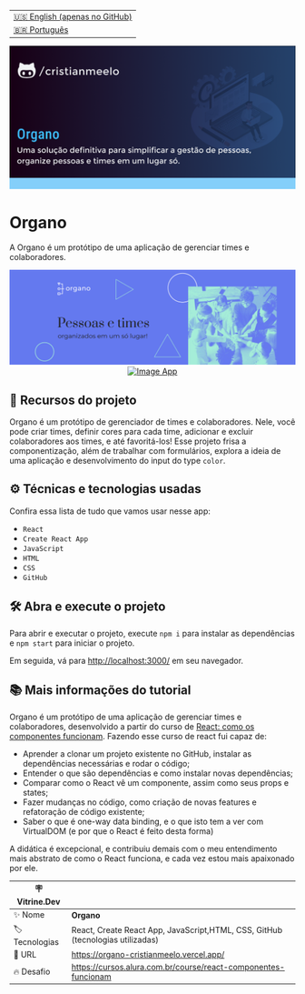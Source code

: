 <table align="right">
  <tr>
    <td>
      <a href="README-EN.md">🇺🇸 English (apenas no GitHub)</a>
    </td>
  </tr>
  <tr>
    <td>
      <a href="README.md">🇧🇷 Português</a>
    </td>
  </tr>
</table>

![](https://github.com/cristianmeelo/organo/blob/main/thumbnail.png?raw=true#vitrinedev)

# Organo

A Organo é um protótipo de uma aplicação de gerenciar times e colaboradores.

<img src="screencapture.png" alt="Image App" >
<div align="center">
<a href="https://organo-cristianmeelo.vercel.app/">
  <img src="https://img.shields.io/badge/-confira%20aqui-lightgrey" alt="Image App" >
</a>
</div>

## 🔨 Recursos do projeto

Organo é um protótipo de gerenciador de times e colaboradores. Nele, você pode criar times, definir cores para cada time, adicionar e excluir colaboradores aos times, e até favoritá-los! Esse projeto frisa a componentização, além de trabalhar com formulários, explora a ideia de uma aplicação e desenvolvimento do input do type `color`.

## ⚙️ Técnicas e tecnologias usadas

Confira essa lista de tudo que vamos usar nesse app:

- `React`
- `Create React App`
- `JavaScript`
- `HTML`
- `CSS`
- `GitHub`

## 🛠️ Abra e execute o projeto

Para abrir e executar o projeto, execute `npm i` para instalar as dependências e `npm start` para iniciar o projeto.

Em seguida, vá para <a href="http://localhost:3000/">http://localhost:3000/</a> em seu navegador.

## 📚 Mais informações do tutorial

Organo é um protótipo de uma aplicação de gerenciar times e colaboradores, desenvolvido a partir do curso de [React: como os componentes funcionam](https://cursos.alura.com.br/course/react-componentes-funcionam). Fazendo esse curso de react fui capaz de:

- Aprender a clonar um projeto existente no GitHub, instalar as dependências necessárias e rodar o código;
- Entender o que são dependências e como instalar novas dependências;
- Comparar como o React vê um componente, assim como seus props e states;
- Fazer mudanças no código, como criação de novas features e refatoração de código existente;
- Saber o que é one-way data binding, e o que isto tem a ver com VirtualDOM (e por que o React é feito desta forma)

A didática é excepcional, e contribuiu demais com o meu entendimento mais abstrato de como o React funciona, e cada vez estou mais apaixonado por ele.

| :placard: Vitrine.Dev |                                                                                |
| --------------------- | ------------------------------------------------------------------------------ |
| :sparkles: Nome       | **Organo**                                                                     |
| :label: Tecnologias   | React, Create React App, JavaScript,HTML, CSS, GitHub (tecnologias utilizadas) |
| :rocket: URL          | https://organo-cristianmeelo.vercel.app/                                       |
| :fire: Desafio        | https://cursos.alura.com.br/course/react-componentes-funcionam                 |
